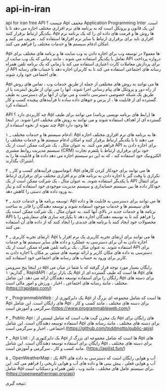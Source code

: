 # api-in-iran
api for iran free
API چیست ؟
Api مخفف Application Programming Inter است. این یک قانون و پروتکل است که به برنامه های نرم افزاری مختلف اجازه می دهد تا با یکدیگر ارتباط برقرار کنند. Api ها روش ها و فرمت های داده ای را که یک برنامه نرم افزاری باید برای برقراری ارتباط با سایر نرم افزارها استفاده کند ، تعریف می کنند و امکان ادغام سیستم ها و خدمات مختلف را فراهم می کنند.

Api ها معمولا در توسعه وب برای اجازه دادن به وب سایت ها و برنامه های مختلف برای تعامل با یکدیگر استفاده می شوند ، مانند زمانی که یک وب سایت از API دروازه پرداخت برای پردازش معاملات کارت اعتباری استفاده می کند یا زمانی که یک برنامه تلفن همراه از API رسانه های اجتماعی استفاده می کند تا به کاربران اجازه دهد با حساب های رسانه های اجتماعی خود وارد شوند.

Api ها می توانند به روش های مختلفی از جمله از طریق خدمات وب ، تماس های روش از راه دور و پروتکل های پیام رسانی اجرا شوند. آنها را می توان از طریق اینترنت یا از طریق یک شبکه خصوصی دسترسی داشت و می توان از آنها برای دسترسی به طیف گسترده ای از قابلیت ها ، از پرس و جوهای داده ساده تا فرآیندهای پیچیده کسب و کار استفاده کرد.

API چه کاربردی دارد ؟
Api ها (رابط های برنامه نویسی برنامه) می توانند برای طیف گسترده ای از اهداف استفاده شوند و می توانند به روش های مختلف اجرا شوند. در اینجا چند نمونه از نحوه استفاده از Api ها وجود دارد:

۱ _ ادغام سیستم ها و خدمات مختلف: Api ها به برنامه های نرم افزاری مختلف اجازه می دهند تا با یکدیگر ارتباط برقرار کنند و امکان ادغام سیستم ها و خدمات مختلف را فراهم می کنند. به عنوان مثال ، یک شرکت ممکن است از یک API برای اجازه دادن به سیستم مدیریت روابط مشتری (CRM) خود برای برقراری ارتباط با پلتفرم تجارت الکترونیک خود استفاده کند ، که به این دو سیستم اجازه می دهد داده ها و قابلیت ها را به اشتراک بگذارند.

۲ _ اتوماسیون فرآیندهای کسب و کار: Api ها می توانند برای خودکار کردن کارهای تکراری یا وقت گیر با اجازه دادن به برنامه های نرم افزاری مختلف برای برقراری ارتباط با یکدیگر استفاده شوند. به عنوان مثال ، یک شرکت ممکن است از یک API برای انتقال خودکار داده ها بین سیستم حسابداری و سیستم مدیریت موجودی خود استفاده کند و نیاز به ورود داده های دستی را کاهش دهد.

۳ _ توسعه برنامه ها و خدمات جدید: Api ها می توانند برای دسترسی به قابلیت ها و داده های سیستم ها و خدمات موجود استفاده شوند و توسعه دهندگان را قادر به ساخت برنامه ها و خدمات جدید در بالای آنها کنند. به عنوان مثال ، یک شرکت ممکن است یک API را فراهم کند تا به توسعه دهندگان اجازه دهد تا یکپارچه سازی های سفارشی را با محصولات خود ایجاد کنند یا برنامه های جدیدی را ایجاد کنند که از داده های آن استفاده می کنند.

۴ _ ارتقای تجربه کاربری: Api ها می توانند برای ارتقای تجربه کاربری یک نرم افزار با اجازه دادن به آن برای دسترسی به عملکرد و داده های سایر سیستم ها و خدمات استفاده شوند. به عنوان مثال ، یک برنامه تلفن همراه ممکن است از یک API برای دسترسی به داده های مکان کاربر و ارائه توصیه های مبتنی بر مکان یا اجازه دادن به کاربر برای ورود به حساب های رسانه های اجتماعی خود استفاده کند.

در اینجا پنج سرویس api رایگان بسیار مورد توجه قرار گرفته که با شما در میان می گذاریم:
۱ _  RapidAPI : یک بازار برای Api ها است که طیف گسترده ای از Api های رایگان را برای استفاده توسعه دهندگان ارائه می دهد. این شامل Api برای دسته های مختلف ، مانند رسانه های اجتماعی ، اخبار ، ورزش و امور مالی است. (https://rapidapi.com/)

۲ _ ProgrammableWeb : یک دایرکتوری از Api ها است که شامل مجموعه ای بزرگ از Api های رایگان است. این شامل Api برای دسته های مختلف ، مانند کسب و کار ، سرگرمی و آموزش است.(https://www.programmableweb.com/)

۳ _  Public Api : یک مخزن گیت هاب است که شامل لیستی از Api های رایگان برای استفاده توسعه دهندگان است. این شامل Api برای دسته های مختلف ، مانند رسانه های اجتماعی ، اخبار و سرگرمی است.(https://github.com/toddmotto/public-apis)

۴ _ Api List : یک دایرکتوری از Api ها است که شامل مجموعه ای بزرگ از Api های رایگان برای استفاده توسعه دهندگان است. این شامل Api برای دسته های مختلف ، مانند کسب و کار ، سرگرمی و آموزش است. (https://apilist.fun/)

۵ _  OpenWeatherMap : یک API آب و هوایی رایگان است که دسترسی به داده های آب و هوایی فعلی ، پیش بینی ها و داده های آب و هوایی تاریخی را فراهم می کند. این شامل Api برای سیستم عامل های مختلف ، مانند وب ، تلفن همراه و دسکتاپ است. (https://openweathermap.org/api)

نتیجه گیری:

